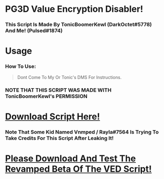 # PG3D Value Encryption Disabler!
### This Script Is Made By TonicBoomerKewl (DarkOctet#5778) And Me! (Pulsed#1874)

# Usage
### How To Use:
> Dont Come To My Or Tonic's DMS For Instructions.

### NOTE THAT THIS SCRIPT WAS MADE WITH TonicBoomerKewl's PERMISSION

# [Download Script Here!](https://github.com/ChrxnZ/PG3D-22.5.4-Value-Encryption-Disabler-GG-Script/blob/main/PG3D%2022.5.4%20Value%20Encryption%20Disabler%20Made%20By%20ChrxnZ%20Or%20Pulsed%231874.lua)
### Note That Some Kid Named Vnmped / Rayla#7564 Is Trying To Take Credits For This Script After Leaking It!

# [Please Download And Test The Revamped Beta Of The VED Script!](https://github.com/ChrxnZ/PG3D-22.5.4-Value-Encryption-Disabler-GG-Script/blob/main/BETA.lua)
